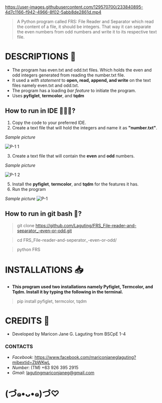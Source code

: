 https://user-images.githubusercontent.com/129570700/233840895-4d7c1166-f942-4966-8f02-5abb8de2861d.mp4
> A Python program called FRS: File Reader and Separator which read the content of a file, it should be integers. That way it can separate the even numbers from odd numbers and write it to its respective text file.

# DESCRIPTIONS 📝
- The program has even.txt and odd.txt files. Which holds the even and odd integers generated from reading the number.txt file.
- It used a *with statement* to **open, read, append, and write** on the text files namely even.txt and odd.txt.
- The program has a loading *bar feature* to initiate the program.
- Uses **pyfiglet**, **termcolor**, and **tqdm**

## How to run in IDE 👩🏻‍💻?
1. Copy the code to your preferred IDE.
2. Create a text file that will hold the integers and name it as **"number.txt"**.

*Sample picture*

![P-1 1](https://user-images.githubusercontent.com/129570700/233843581-916c3950-d36c-4d40-a475-6ae962520ea2.PNG)

3. Create a text file that will contain the **even** and **odd** numbers.

*Sample picture*

![P-1 2](https://user-images.githubusercontent.com/129570700/233844444-afdecff0-a1a7-4c47-8420-b2b50681bdb3.PNG)

5. Install the **pyfiglet**, **termcolor**, and **tqdm** for the features it has.
6. Run the program

*Sample picture*
![P-1](https://user-images.githubusercontent.com/129570700/233842428-54c7bf2a-e26f-4eb9-8f09-e928e3de5c38.PNG)

## How to run in git bash 🚀?
> git clone https://github.com/Laguting/FRS_File-reader-and-separator_-even-or-odd.git

> cd FRS_File-reader-and-seperator_-even-or-odd/

> python FRS

# INSTALLATIONS 📥
- **This program used two installations namely Pyfiglet, Termcolor, and Tqdm. Install it by typing the following in the terminal.**
> pip install pyfiglet, termcolor, tqdm

# CREDITS  👩
- Developed by Maricon Jane G. Laguting from BSCpE 1-4
### CONTACTS
- *Facebook*: https://www.facebook.com/mariconjaneglaguting?mibextid=ZbWKwL
- *Number*: (TM) +63 926 395 2915
- *Gmail*: lagutingmariconjaneg@gmail.com


# (づ๑•ᴗ•๑)づ♡
